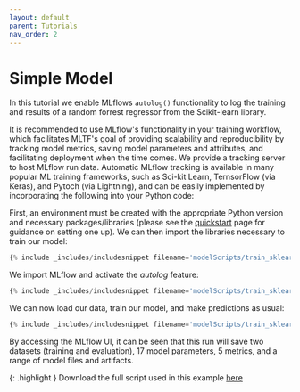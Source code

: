 ```yaml
---
layout: default
parent: Tutorials
nav_order: 2
---
```

Simple Model
============
In this tutorial we enable MLflows `autolog()` functionality to log the training and results of a random forrest regressor from the Scikit-learn library.

It is recommended to use MLflow's functionality in your training workflow, which facilitates MLTF's goal of providing scalability and reproducibility by tracking model metrics, saving model parameters and attributes, and facilitating deployment when the time comes. We provide a tracking server to host MLflow run data. Automatic MLflow tracking is available in many popular ML training frameworks, such as Sci-kit Learn, TernsorFlow (via Keras), and Pytoch (via Lightning), and can be easily implemented by incorporating the following into your Python code:

First, an environment must be created with the appropriate Python version and necessary packages/libraries (please see the [quickstart](../quickstart.html) page for guidance on setting one up). 
We can then import the libraries necessary to train our model:
```python
{% include _includes/includesnippet filename='modelScripts/train_sklearn.py' starttext='from sklearn.model_selection' endtext='import RandomForestRegressor' %}
```

We import MLflow and activate the _autolog_ feature:
```python
{% include _includes/includesnippet filename='modelScripts/train_sklearn.py' starttext='import mlflow' endtext='mlflow.autolog()' %}
```

We can now load our data, train our model, and make predictions as usual:
```python
{% include _includes/includesnippet filename='modelScripts/train_sklearn.py' starttext='# Load dataset' endtext='predictions = rf.predict(X_test)' %}
```

By accessing the MLflow UI, it can be seen that this run will save two datasets (training and evaluation), 17 model parameters, 5 metrics, and a range of model files and artifacts. 

{: .highlight }
Download the full script used in this example [here](https://github.com/accre/mltf/blob/main/docs/modelScripts/train_sklearn.py)

